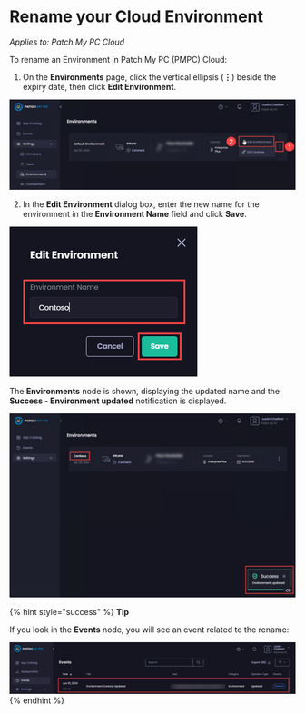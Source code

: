 # Rename your Cloud Environment

_Applies to: Patch My PC Cloud_

To rename an Environment in Patch My PC (PMPC) Cloud:

1. On the **Environments** page, click the vertical ellipsis (**⋮**) beside the expiry date, then click **Edit Environment**.

![Clicking the vertical ellipsis beside the expiry date and clicking Edit Environment](/_images/image%20%282576%29.png "Clicking the vertical ellipsis beside the expiry date and clicking Edit Environment")

2. In the **Edit Environment** dialog box, enter the new name for the environment in the **Environment Name** field and click **Save**.

![Entering the new name for the environment in the Environment Name field and clicking Save](/_images/image%20%281569%29.png "Entering the new name for the environment in the Environment Name field and clicking Save")

The **Environments** node is shown, displaying the updated name and the **Success - Environment updated** notification is displayed.

![&#x22;Success - Environment updated&#x22; notification](/_images/image%20%282577%29.png "&#x22;Success - Environment updated&#x22; notification")

{% hint style="success" %}
**Tip**

If you look in the **Events** node, you will see an event related to the rename:

<img src="/_images/image%20%281574%29.png" alt="Event related to renaming the Environment" data-size="original">
{% endhint %}

